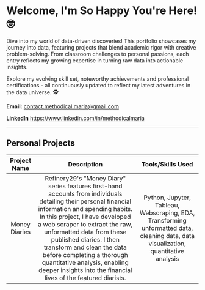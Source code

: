 # Welcome, I'm So Happy You're Here! 🤓

Dive into my world of data-driven discoveries! This portfolio showcases my journey into data, featuring projects that blend academic rigor with creative problem-solving. From classroom challenges to personal passions, each entry reflects my growing expertise in turning raw data into actionable insights. 

Explore my evolving skill set, noteworthy achievements and professional certifications - all continuously updated to reflect my latest adventures in the data universe. 🕵️

**Email:** contact.methodical.maria@gmail.com  

**LinkedIn** https://www.linkedin.com/in/methodicalmaria

---
## Personal Projects   


| Project Name      | Description | Tools/Skills Used |
| :----:      |    :----:   |   :----:      |
| Money Diaries      | Refinery29's "Money Diary" series features first-hand accounts from individuals detailing their personal financial information and spending habits. In this project, I have developed a web scraper to extract the raw, unformatted data from these published diaries. I then transform and clean the data before completing a thorough quantitative analysis, enabling deeper insights into the financial lives of the featured diarists.      | Python, Jupyter, Tableau, Webscraping, EDA, Transforming unformatted data, cleaning data, data visualization, quantitative analysis  |
